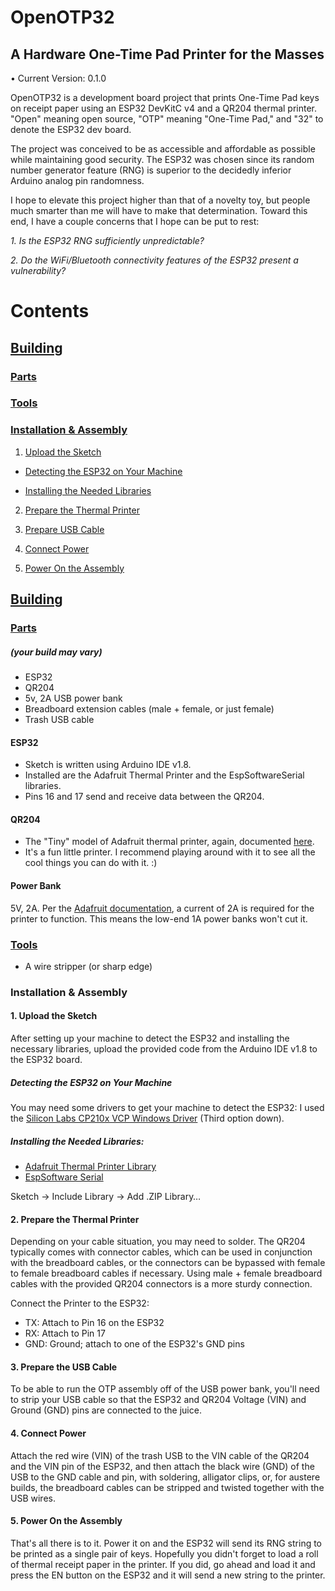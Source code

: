 # OpenOTP32
## A Hardware One-Time Pad Printer for the Masses

• Current Version: 0.1.0


OpenOTP32 is a development board project that prints One-Time Pad keys on receipt paper using an ESP32 DevKitC v4 and a QR204 thermal printer. "Open" meaning open source, "OTP" meaning "One-Time Pad," and "32" to denote the ESP32 dev board.

The project was conceived to be as accessible and affordable as possible while maintaining good security.
The ESP32 was chosen since its random number generator feature (RNG) is superior to the decidedly inferior Arduino analog pin randomness.

I hope to elevate this project higher than that of a novelty toy, but people much smarter than me will have to make that determination. Toward this end, I have a couple concerns that I hope can be put to rest:

*1. Is the ESP32 RNG sufficiently unpredictable?*

*2. Do the WiFi/Bluetooth connectivity features of the ESP32 present a vulnerability?*

# Contents
## [Building](https://github.com/emergencyrussell/OpenOTP32#building-1)
### [Parts](https://github.com/emergencyrussell/OpenOTP32#parts-1)
### [Tools](https://github.com/emergencyrussell/OpenOTP32#tools-1)
### [Installation & Assembly](https://github.com/emergencyrussell/OpenOTP32#installation--assembly-1)
1. [Upload the Sketch](https://github.com/emergencyrussell/OpenOTP32#1-upload-the-sketch-1)
  
- [Detecting the ESP32 on Your Machine](https://github.com/emergencyrussell/OpenOTP32#11-detecting-the-esp32-on-your-machine-1)
  
- [Installing the Needed Libraries](https://github.com/emergencyrussell/OpenOTP32#12-installing-the-needed-libraries-1)

2. [Prepare the Thermal Printer](https://github.com/emergencyrussell/OpenOTP32#2-prepare-the-thermal-printer-1)

3. [Prepare USB Cable](https://github.com/emergencyrussell/OpenOTP32#3-prepare-the-usb-cable)

4. [Connect Power](https://github.com/emergencyrussell/OpenOTP32#4-connect-power-1)

5. [Power On the Assembly](https://github.com/emergencyrussell/OpenOTP32#5-power-on-the-assembly-1)

## [Building](https://github.com/emergencyrussell/OpenOTP32#building)
### [Parts](https://github.com/emergencyrussell/OpenOTP32#parts)
##### (your build may vary)
- ESP32
- QR204
- 5v, 2A USB power bank
- Breadboard extension cables (male + female, or just female)
- Trash USB cable

#### ESP32
- Sketch is written using Arduino IDE v1.8.
- Installed are the Adafruit Thermal Printer and the EspSoftwareSerial libraries.
- Pins 16 and 17 send and receive data between the QR204.

#### QR204
- The "Tiny" model of Adafruit thermal printer, again, documented [here](https://cdn-learn.adafruit.com/downloads/pdf/mini-thermal-receipt-printer.pdf).
- It's a fun little printer. I recommend playing around with it to see all the cool things you can do with it. :)

#### Power Bank
5V, 2A. Per the [Adafruit documentation](https://cdn-learn.adafruit.com/downloads/pdf/mini-thermal-receipt-printer.pdf), a current of 2A is required for the printer to function. This means the low-end 1A power banks won't cut it.

### [Tools](https://github.com/emergencyrussell/OpenOTP32#tools)
- A wire stripper (or sharp edge)

### Installation & Assembly

#### 1. Upload the Sketch
After setting up your machine to detect the ESP32 and installing the necessary libraries, upload the provided code from the Arduino IDE v1.8 to the ESP32 board.

##### Detecting the ESP32 on Your Machine
You may need some drivers to get your machine to detect the ESP32: I used the [Silicon Labs CP210x VCP Windows Driver](https://www.silabs.com/developers/usb-to-uart-bridge-vcp-drivers?tab=downloads) (Third option down).

##### Installing the Needed Libraries:

- [Adafruit Thermal Printer Library](https://github.com/adafruit/Adafruit-Thermal-Printer-Library)
- [EspSoftware Serial](https://github.com/plerup/espsoftwareserial)

Sketch -> Include Library -> Add .ZIP Library…

#### 2. Prepare the Thermal Printer

Depending on your cable situation, you may need to solder. The QR204 typically comes with connector cables, which can be used in conjunction with the breadboard cables, or the connectors can be bypassed with female to female breadboard cables if necessary. Using male + female breadboard cables with the provided QR204 connectors is a more sturdy connection.

Connect the Printer to the ESP32:

- TX: Attach to Pin 16 on the ESP32
- RX: Attach to Pin 17
- GND: Ground; attach to one of the ESP32's GND pins

#### 3. Prepare the USB Cable

To be able to run the OTP assembly off of the USB power bank, you'll need to strip your USB cable so that the ESP32 and QR204 Voltage (VIN) and Ground (GND) pins are connected to the juice. 

#### 4. Connect Power

Attach the red wire (VIN) of the trash USB to the VIN cable of the QR204 and the VIN pin of the ESP32, and then attach the black wire (GND) of the USB to the GND cable and pin, with soldering, alligator clips, or, for austere builds, the breadboard cables can be stripped and twisted together with the USB wires. 

#### 5. Power On the Assembly

That's all there is to it. Power it on and the ESP32 will send its RNG string to be printed as a single pair of keys. Hopefully you didn't forget to load a roll of thermal receipt paper in the printer. If you did, go ahead and load it and press the EN button on the ESP32 and it will send a new string to the printer.